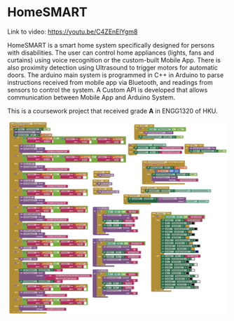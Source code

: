 # HomeSMART
Link to video: https://youtu.be/C4ZEnElYgm8

HomeSMART is a smart home system specifically designed for persons with disabilities. The user can control home appliances (lights, fans and curtains) using voice recognition or the custom-built Mobile App. There is also proximity detection using Ultrasound to trigger motors for automatic doors. The arduino main system is programmed in C++ in Arduino to parse instructions received from mobile app via Bluetooth, and readings from sensors to control the system. A Custom API is developed that allows communication between Mobile App and Arduino System.

This is a coursework project that received grade **A** in ENGG1320 of HKU.

![image](HomeSMART_ai2_code_blocks.png)
